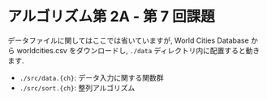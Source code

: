 # アルゴリズム第 2A - 第 7 回課題

データファイルに関してはここでは省いていますが,
World Cities Database から worldcities.csv をダウンロードし,
`./data` ディレクトリ内に配置すると動きます.

-   `./src/data.{ch}`: データ入力に関する関数群
-   `./src/sort.{ch}`: 整列アルゴリズム
